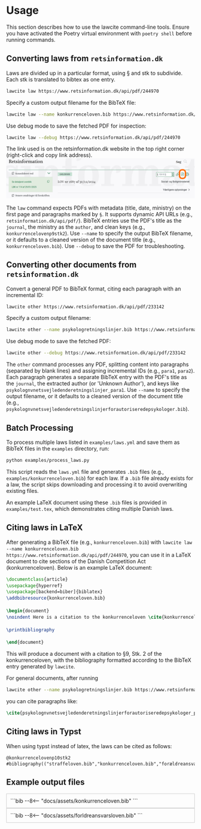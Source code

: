 # Usage

This section describes how to use the lawcite command-line tools. Ensure you have activated the Poetry virtual environment with `poetry shell` before running commands.

## Converting laws from `retsinformation.dk`
Laws are divided up in a particular format, using § and stk to subdivide. 
Each stk is translated to bibtex as one entry.
```bash
lawcite law https://www.retsinformation.dk/api/pdf/244970
```

Specify a custom output filename for the BibTeX file:
```bash
lawcite law --name konkurrenceloven.bib https://www.retsinformation.dk/api/pdf/244970
```

Use debug mode to save the fetched PDF for inspection:
```bash
lawcite law --debug https://www.retsinformation.dk/api/pdf/244970
```

The link used is on the retsinformation.dk website in the top right corner (right-click and copy link address). 
![pdflink](assets/pdflink.png)

The `law` command expects PDFs with metadata (title, date, ministry) on the first page and paragraphs marked by `§`. It supports dynamic API URLs (e.g., `retsinformation.dk/api/pdf/`). BibTeX entries use the PDF's title as the `journal`, the ministry as the `author`, and clean keys (e.g., `konkurrencelovenp9stk2`). Use `--name` to specify the output BibTeX filename, or it defaults to a cleaned version of the document title (e.g., `konkurrenceloven.bib`). Use `--debug` to save the PDF for troubleshooting.

## Converting other documents from `retsinformation.dk`

Convert a general PDF to BibTeX format, citing each paragraph with an incremental ID:
```bash
lawcite other https://www.retsinformation.dk/api/pdf/233142
```

Specify a custom output filename:
```bash
lawcite other --name psykologretningslinjer.bib https://www.retsinformation.dk/api/pdf/233142
```

Use debug mode to save the fetched PDF:
```bash
lawcite other --debug https://www.retsinformation.dk/api/pdf/233142
```

The `other` command processes any PDF, splitting content into paragraphs (separated by blank lines) and assigning incremental IDs (e.g., `para1`, `para2`). Each paragraph generates a separate BibTeX entry with the PDF's title as the `journal`, the extracted author (or 'Unknown Author'), and keys like `psykolognvnetsvejledenderetningslinjer_para1`. Use `--name` to specify the output filename, or it defaults to a cleaned version of the document title (e.g., `psykolognvnetsvejledenderetningslinjerforautoriseredepsykologer.bib`).

## Batch Processing

To process multiple laws listed in `examples/laws.yml` and save them as BibTeX files in the `examples` directory, run:
```bash
python examples/process_laws.py
```

This script reads the `laws.yml` file and generates `.bib` files (e.g., `examples/konkurrenceloven.bib`) for each law. If a `.bib` file already exists for a law, the script skips downloading and processing it to avoid overwriting existing files.

An example LaTeX document using these `.bib` files is provided in `examples/test.tex`, which demonstrates citing multiple Danish laws.

## Citing laws in LaTeX

After generating a BibTeX file (e.g., `konkurrenceloven.bib`) with `lawcite law --name konkurrenceloven.bib https://www.retsinformation.dk/api/pdf/244970`, you can use it in a LaTeX document to cite sections of the Danish Competition Act (konkurrenceloven). Below is an example LaTeX document:

```latex
\documentclass{article}
\usepackage{hyperref}
\usepackage[backend=biber]{biblatex}
\addbibresource{konkurrenceloven.bib}

\begin{document}
\noindent Here is a citation to the konkurrenceloven \cite{konkurrencelovenp9stk2}.

\printbibliography

\end{document}
```
This will produce a document with a citation to §9, Stk. 2 of the konkurrenceloven, with the bibliography formatted according to the BibTeX entry generated by `lawcite`.

For general documents, after running 
```bash
lawcite other --name psykologretningslinjer.bib https://www.retsinformation.dk/api/pdf/233142
```
you can cite paragraphs like:
```latex
\cite{psykolognvnetsvejledenderetningslinjerforautoriseredepsykologer_para1}
```
## Citing laws in Typst
When using typst instead of latex, the laws can be cited as follows:
```typst
@konkurrencelovenp10stk2
#bibliography(("straffeloven.bib","konkurrenceloven.bib","forældreansvarsloven.bib"),full:true)
```




## Example output files
<div style="max-height: 400px; overflow-y: auto; border: 1px solid #ccc; padding: 10px;" markdown="1">
```bib
--8<-- "docs/assets/konkurrenceloven.bib"
```
</div>

<div style="max-height: 400px; overflow-y: auto; border: 1px solid #ccc; padding: 10px;" markdown="1">
```bib
--8<-- "docs/assets/forldreansvarsloven.bib"
```
</div>

